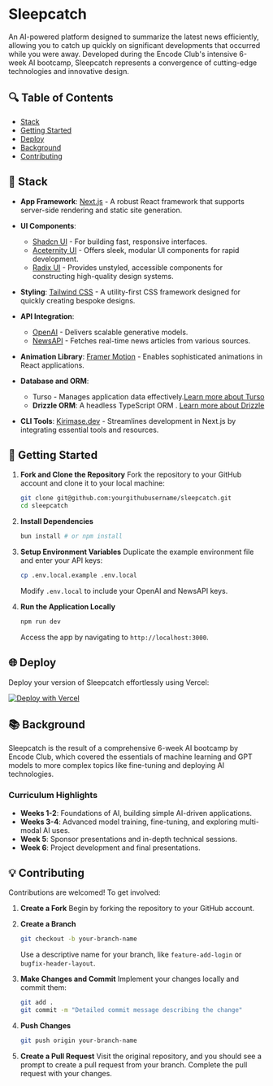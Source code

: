 
# Sleepcatch

An AI-powered platform designed to summarize the latest news efficiently, allowing you to catch up quickly on significant developments that occurred while you were away. Developed during the Encode Club's intensive 6-week AI bootcamp, Sleepcatch represents a convergence of cutting-edge technologies and innovative design.

## 🔍 Table of Contents

- [Stack](#stack)
- [Getting Started](#getting-started)
- [Deploy](#deploy)
- [Background](#background)
- [Contributing](#contributing)

## 🧱 Stack

- **App Framework**: [Next.js](https://nextjs.org/) - A robust React framework that supports server-side rendering and static site generation.
- **UI Components**:
    - [Shadcn UI](https://ui.shadcn.com/) - For building fast, responsive interfaces.
    - [Aceternity UI](https://ui.aceternity.com/) - Offers sleek, modular UI components for rapid development.
    - [Radix UI](https://www.radix-ui.com/) - Provides unstyled, accessible components for constructing high-quality design systems.
- **Styling**: [Tailwind CSS](https://tailwindcss.com/) - A utility-first CSS framework designed for quickly creating bespoke designs.
- **API Integration**:
    - [OpenAI](https://openai.com/) - Delivers scalable generative models.
    - [NewsAPI](https://newsapi.org/) - Fetches real-time news articles from various sources.
- **Animation Library**: [Framer Motion](https://www.framer.com/motion/) - Enables sophisticated animations in React applications.
- **Database and ORM**:
    - Turso - Manages application data effectively.[Learn more about Turso](https://turso.tech/)
    - **Drizzle ORM**: A headless TypeScript ORM . [Learn more about Drizzle](https://orm.drizzle.team/)

- **CLI Tools**: [Kirimase.dev](https://kirimase.dev/) - Streamlines development in Next.js by integrating essential tools and resources.

## 🚀 Getting Started

1. **Fork and Clone the Repository**
   Fork the repository to your GitHub account and clone it to your local machine:
   ```bash
   git clone git@github.com:yourgithubusername/sleepcatch.git
   cd sleepcatch
   ```
2. **Install Dependencies**
   ```bash
   bun install # or npm install
   ```
3. **Setup Environment Variables**
   Duplicate the example environment file and enter your API keys:
   ```bash
   cp .env.local.example .env.local
   ```
   Modify `.env.local` to include your OpenAI and NewsAPI keys.

4. **Run the Application Locally**
   ```bash
   npm run dev
   ```
   Access the app by navigating to `http://localhost:3000`.

## 🌐 Deploy

Deploy your version of Sleepcatch effortlessly using Vercel:

[![Deploy with Vercel](https://vercel.com/button)](https://vercel.com/new/clone?repository-url=https://github.com/yourgithubusername/sleepcatch&env=OPENAI_API_KEY,NEWSAPI_API_KEY)

## 📚 Background

Sleepcatch is the result of a comprehensive 6-week AI bootcamp by Encode Club, which covered the essentials of machine learning and GPT models to more complex topics like fine-tuning and deploying AI technologies.

### Curriculum Highlights

- **Weeks 1-2**: Foundations of AI, building simple AI-driven applications.
- **Weeks 3-4**: Advanced model training, fine-tuning, and exploring multi-modal AI uses.
- **Week 5**: Sponsor presentations and in-depth technical sessions.
- **Week 6**: Project development and final presentations.

## 💡 Contributing

Contributions are welcomed! To get involved:

1. **Create a Fork**
   Begin by forking the repository to your GitHub account.

2. **Create a Branch**
   ```bash
   git checkout -b your-branch-name
   ```
   Use a descriptive name for your branch, like `feature-add-login` or `bugfix-header-layout`.

3. **Make Changes and Commit**
   Implement your changes locally and commit them:
   ```bash
   git add .
   git commit -m "Detailed commit message describing the change"
   ```

4. **Push Changes**
   ```bash
   git push origin your-branch-name
   ```

5. **Create a Pull Request**
   Visit the original repository, and you should see a prompt to create a pull request from your branch. Complete the pull request with your changes.
